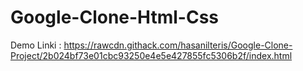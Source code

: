 ﻿# Google-Clone-Html-Css

Demo Linki : https://rawcdn.githack.com/hasanilteris/Google-Clone-Project/2b024bf73e01cbc93250e4e5e427855fc5306b2f/index.html
